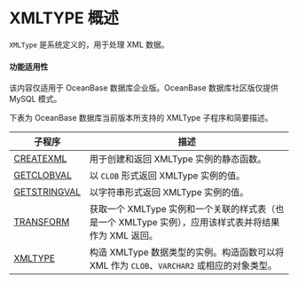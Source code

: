 XMLTYPE 概述 
===============================

`XMLType` 是系统定义的，用于处理 XML 数据。


  <main id="notice" >
    <h4>功能适用性</h4>
    <p>该内容仅适用于 OceanBase 数据库企业版。OceanBase 数据库社区版仅提供 MySQL 模式。</p>
  </main>

下表为 OceanBase 数据库当前版本所支持的 XMLType 子程序和简要描述。


|                       子程序                   |                      描述                     |
|-----------------------------------------------|-------------------------------------------------|
| [CREATEXML](../29600.xmltype-oracle/200.getxml-oracle.md)    | 用于创建和返回 XMLType 实例的静态函数。    |
| [GETCLOBVAL](../29600.xmltype-oracle/300.getclobval-oracle.md)   | 以 `CLOB` 形式返回 XMLType 实例的值。   |
| [GETSTRINGVAL](../29600.xmltype-oracle/400.getstringval-oracle.md) | 以字符串形式返回 XMLType 实例的值。  |
| [TRANSFORM](../29600.xmltype-oracle/500.transform-oracle.md)    | 获取一个 XMLType 实例和一个关联的样式表（也是一个 XMLType 实例），应用该样式表并将结果作为 XML 返回。 |
| [XMLTYPE](../29600.xmltype-oracle/600.getxmltype-oracle.md)      | 构造 XMLType 数据类型的实例。构造函数可以将 XML 作为 `CLOB`、`VARCHAR2` 或相应的对象类型。  |


